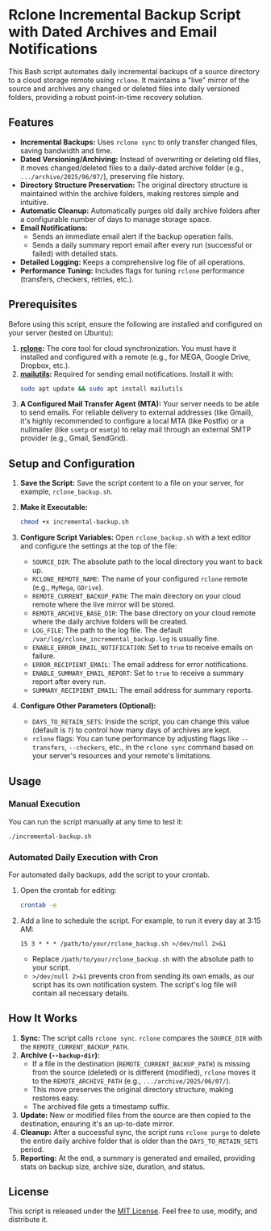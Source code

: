 # Rclone Incremental Backup Script with Dated Archives and Email Notifications

This Bash script automates daily incremental backups of a source directory to a cloud storage remote using `rclone`. It maintains a "live" mirror of the source and archives any changed or deleted files into daily versioned folders, providing a robust point-in-time recovery solution.

## Features

-   **Incremental Backups:** Uses `rclone sync` to only transfer changed files, saving bandwidth and time.
-   **Dated Versioning/Archiving:** Instead of overwriting or deleting old files, it moves changed/deleted files to a daily-dated archive folder (e.g., `.../archive/2025/06/07/`), preserving file history.
-   **Directory Structure Preservation:** The original directory structure is maintained within the archive folders, making restores simple and intuitive.
-   **Automatic Cleanup:** Automatically purges old daily archive folders after a configurable number of days to manage storage space.
-   **Email Notifications:**
    -   Sends an immediate email alert if the backup operation fails.
    -   Sends a daily summary report email after every run (successful or failed) with detailed stats.
-   **Detailed Logging:** Keeps a comprehensive log file of all operations.
-   **Performance Tuning:** Includes flags for tuning `rclone` performance (transfers, checkers, retries, etc.).

## Prerequisites

Before using this script, ensure the following are installed and configured on your server (tested on Ubuntu):

1.  **[rclone](https://rclone.org/install/):** The core tool for cloud synchronization. You must have it installed and configured with a remote (e.g., for MEGA, Google Drive, Dropbox, etc.).
2.  **[mailutils](https://www.gnu.org/software/mailutils/):** Required for sending email notifications. Install it with:
    ```bash
    sudo apt update && sudo apt install mailutils
    ```
3.  **A Configured Mail Transfer Agent (MTA):** Your server needs to be able to send emails. For reliable delivery to external addresses (like Gmail), it's highly recommended to configure a local MTA (like Postfix) or a nullmailer (like `ssmtp` or `msmtp`) to relay mail through an external SMTP provider (e.g., Gmail, SendGrid).

## Setup and Configuration

1.  **Save the Script:** Save the script content to a file on your server, for example, `rclone_backup.sh`.

2.  **Make it Executable:**
    ```bash
    chmod +x incremental-backup.sh
    ```

3.  **Configure Script Variables:** Open `rclone_backup.sh` with a text editor and configure the settings at the top of the file:

    -   `SOURCE_DIR`: The absolute path to the local directory you want to back up.
    -   `RCLONE_REMOTE_NAME`: The name of your configured `rclone` remote (e.g., `MyMega`, `GDrive`).
    -   `REMOTE_CURRENT_BACKUP_PATH`: The main directory on your cloud remote where the live mirror will be stored.
    -   `REMOTE_ARCHIVE_BASE_DIR`: The base directory on your cloud remote where the daily archive folders will be created.
    -   `LOG_FILE`: The path to the log file. The default `/var/log/rclone_incremental_backup.log` is usually fine.
    -   `ENABLE_ERROR_EMAIL_NOTIFICATION`: Set to `true` to receive emails on failure.
    -   `ERROR_RECIPIENT_EMAIL`: The email address for error notifications.
    -   `ENABLE_SUMMARY_EMAIL_REPORT`: Set to `true` to receive a summary report after every run.
    -   `SUMMARY_RECIPIENT_EMAIL`: The email address for summary reports.

4.  **Configure Other Parameters (Optional):**
    -   `DAYS_TO_RETAIN_SETS`: Inside the script, you can change this value (default is `7`) to control how many days of archives are kept.
    -   `rclone` flags: You can tune performance by adjusting flags like `--transfers`, `--checkers`, etc., in the `rclone sync` command based on your server's resources and your remote's limitations.

## Usage

### Manual Execution

You can run the script manually at any time to test it:
```bash
./incremental-backup.sh
```

### Automated Daily Execution with Cron

For automated daily backups, add the script to your crontab.

1.  Open the crontab for editing:
    ```bash
    crontab -e
    ```

2.  Add a line to schedule the script. For example, to run it every day at 3:15 AM:
    ```cron
    15 3 * * * /path/to/your/rclone_backup.sh >/dev/null 2>&1
    ```
    -   Replace `/path/to/your/rclone_backup.sh` with the absolute path to your script.
    -   `>/dev/null 2>&1` prevents cron from sending its own emails, as our script has its own notification system. The script's log file will contain all necessary details.

## How It Works

1.  **Sync:** The script calls `rclone sync`. `rclone` compares the `SOURCE_DIR` with the `REMOTE_CURRENT_BACKUP_PATH`.
2.  **Archive (`--backup-dir`):**
    -   If a file in the destination (`REMOTE_CURRENT_BACKUP_PATH`) is missing from the source (deleted) or is different (modified), `rclone` moves it to the `REMOTE_ARCHIVE_PATH` (e.g., `.../archive/2025/06/07/`).
    -   This move preserves the original directory structure, making restores easy.
    -   The archived file gets a timestamp suffix.
3.  **Update:** New or modified files from the source are then copied to the destination, ensuring it's an up-to-date mirror.
4.  **Cleanup:** After a successful sync, the script runs `rclone purge` to delete the entire daily archive folder that is older than the `DAYS_TO_RETAIN_SETS` period.
5.  **Reporting:** At the end, a summary is generated and emailed, providing stats on backup size, archive size, duration, and status.

## License

This script is released under the [MIT License](https://opensource.org/licenses/MIT). Feel free to use, modify, and distribute it.
